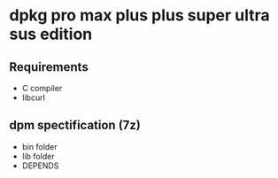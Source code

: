 # dpkg pro max plus plus super ultra sus edition

## Requirements
- C compiler
- libcurl

## dpm spectification (7z)
- bin folder
- lib folder
- DEPENDS

